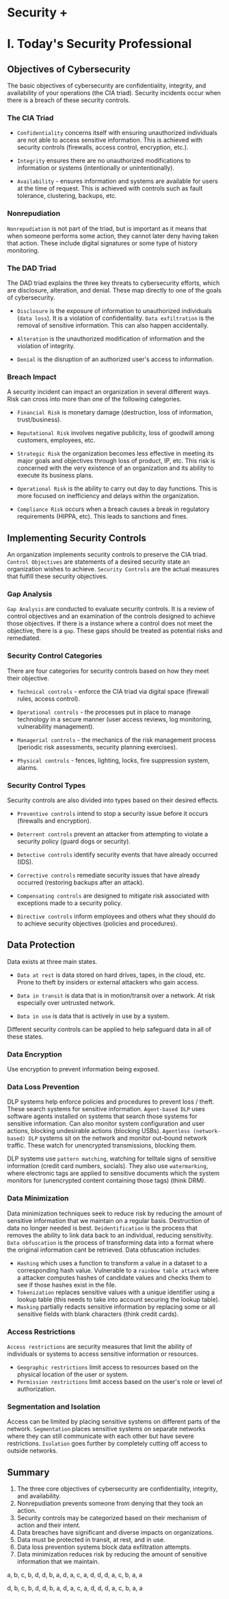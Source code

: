 # Security +

# I. Today's Security Professional

## Objectives of Cybersecurity

The basic objectives of cybersecurity are confidentiality, integrity, and availability of your operations (the CIA triad). Security incidents occur when there is a breach of these security controls.

### The CIA Triad

- `Confidentiality` concerns itself with ensuring unauthorized individuals are not able to access sensitive information. This is achieved with security controls (firewalls, access control, encryption, etc.).

- `Integrity` ensures there are no unauthorized modifications to information or systems (intentionally or unintentionally).

- `Availability` - ensures information and systems are available for users at the time of request. This is achieved with controls such as fault tolerance, clustering, backups, etc.

### Nonrepudiation

`Nonrepudiation` is not part of the triad, but is important as it means that when someone performs some action, they cannot later deny having taken that action. These include digital signatures or some type of history monitoring.

### The DAD Triad

The DAD triad explains the three key threats to cybersecurity efforts, which are disclosure, alteration, and denial. These map directly to one of the goals of cybersecurity.

- `Disclosure` is the exposure of information to unauthorized individuals (`data loss`). It is a violation of confidentiality. `Data exfiltration` is the removal of sensitive information. This can also happen accidentally.

- `Alteration` is the unauthorized modification of information and the violation of integrity.

- `Denial` is the disruption of an authorized user's access to information.

### Breach Impact

A security incident can impact an organization in several different ways. Risk can cross into more than one of the following categories.

- `Financial Risk` is monetary damage (destruction, loss of information, trust/business).

- `Reputational Risk` involves negative publicity, loss of goodwill among customers, employees, etc.

- `Strategic Risk` the organization becomes less effective in meeting its major goals and objectives through loss of product, IP, etc. This risk is concerned with the very existence of an organization and its ability to execute its business plans.

- `Operational Risk` is the ability to carry out day to day functions. This is more focused on inefficiency and delays within the organization.

- `Compliance Risk` occurs when a breach causes a break in regulatory requirements (HIPPA, etc). This leads to sanctions and fines.

## Implementing Security Controls

An organization implements security controls to preserve the CIA triad. `Control Objectives` are statements of a desired security state an organization wishes to achieve. `Security Controls` are the actual measures that fulfill these security objectives.

### Gap Analysis

`Gap Analysis` are conducted to evaluate security controls. It is a review of control objectives and an examination of the controls designed to achieve those objectives. If there is a instance where a control does not meet the objective, there is a `gap`. These gaps should be treated as potential risks and remediated.

### Security Control Categories

There are four categories for security controls based on how they meet their objective.

- `Technical controls` - enforce the CIA triad via digital space (firewall rules, access control).

- `Operational controls` - the processes put in place to manage technology in a secure manner (user access reviews, log monitoring, vulnerability management).

- `Managerial controls` - the mechanics of the risk management process (periodic risk assessments, security planning exercises).

- `Physical controls` - fences, lighting, locks, fire suppression system, alarms.

### Security Control Types

Security controls are also divided into types based on their desired effects.

- `Preventive controls` intend to stop a security issue before it occurs (firewalls and encryption).

- `Deterrent controls` prevent an attacker from attempting to violate a security policy (guard dogs or security).

- `Detective controls` identify security events that have already occurred (IDS).

- `Corrective controls` remediate security issues that have already occurred (restoring backups after an attack).

- `Compensating controls` are designed to mitigate risk associated with exceptions made to a security policy.

- `Directive controls` inform employees and others what they should do to achieve security objectives (policies and procedures).

## Data Protection

Data exists at three main states.

- `Data at rest` is data stored on hard drives, tapes, in the cloud, etc. Prone to theft by insiders or external attackers who gain access.

- `Data in transit` is data that is in motion/transit over a network. At risk especially over untrusted network.

- `Data in use` is data that is actively in use by a system.

Different security controls can be applied to help safeguard data in all of these states.

### Data Encryption

Use encryption to prevent information being exposed.

### Data Loss Prevention

DLP systems help enforce policies and procedures to prevent loss / theft. These search systems for sensitive information. `Agent-based DLP` uses software agents installed on systems that search those systems for sensitive information. Can also monitor system configuration and user actions, blocking undesirable actions (blocking USBs). `Agentless (network-based) DLP` systems sit on the network and monitor out-bound network traffic. These watch for unencrypted transmissions, blocking them.

DLP systems use `pattern matching`, watching for telltale signs of sensitive information (credit card numbers, socials). They also use `watermarking`, where electronic tags are applied to sensitive documents which the system monitors for (unencrypted content containing those tags) (think DRM).

### Data Minimization

Data minimization techniques seek to reduce risk by reducing the amount of sensitive information that we maintain on a regular basis. Destruction of data no longer needed is best. `Deidentification` is the process that removes the ability to link data back to an individual, reducing sensitivity. `Data obfuscation` is the process of transforming data into a format where the original information cant be retrieved. Data obfuscation includes:

- `Hashing` which uses a function to transform a value in a dataset to a corresponding hash value. Vulnerable to a `rainbow table attack` where a attacker computes hashes of candidate values and checks them to see if those hashes exist in the file.
- `Tokenization` replaces sensitive values with a unique identifier using a lookup table (this needs to take into account securing the lookup table).
- `Masking` partially redacts sensitive information by replacing some or all sensitive fields with blank characters (think credit cards).

### Access Restrictions

`Access restrictions` are security measures that limit the ability of individuals or systems to access sensitive information or resources.

- `Geographic restrictions` limit access to resources based on the physical location of the user or system.
- `Permission restrictions` limit access based on the user's role or level of authorization.

### Segmentation and Isolation

Access can be limited by placing sensitive systems on different parts of the network. `Segmentation` places sensitive systems on separate networks where they can still communicate with each other but have severe restrictions. `Isolation` goes further by completely cutting off access to outside networks.

## Summary

1. The three core objectives of cybersecurity are confidentiality, integrity, and availability.
2. Nonrepudiation prevents someone from denying that they took an action.
3. Security controls may be categorized based on their mechanism of action and their intent.
4. Data breaches have significant and diverse impacts on organizations.
5. Data must be protected in transit, at rest, and in use.
6. Data loss prevention systems block data exfiltration attempts.
7. Data minimization reduces risk by reducing the amount of sensitive information that we maintain.

a, b, c, b, d, d, b, a, d, a, c, a, d, d, d, a, c, b, a, a

d, b, c, b, d, d, b, a, d, a, c, a, d, d, d, a, c, b, a, a

